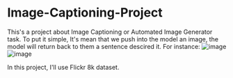 # Image-Captioning-Project
This's a project about Image Captioning or Automated Image Generator task. To put it simple, It's mean that we push into the model an image, the model will return back to them a sentence descired it. For instance:
![image](https://user-images.githubusercontent.com/90423581/195629998-d6ca8083-ac7a-4913-b750-a9258f42224c.png)
![image](https://user-images.githubusercontent.com/90423581/195630073-b5f1a00b-c8c4-48dc-a494-dfbc3f2db5a0.png)


In this project, I'll use Flickr 8k dataset.
